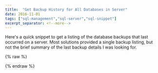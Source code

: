 ```yaml
---
title:  "Get Backup History for All Databases in Server"
date: 2016-11-01
tags: ["sql-management","sql-server","sql-snippet"]
excerpt_separator: <!--more-->
---
```


Here's a quick snippet to get a listing of the database backups that last occurred on a server. Most solutions provided a single backup listing, but not the brief summary of the last backup details I was looking for.
<!--more-->
{% raw %}
<script src="https://gist.github.com/sheldonhull/bedd7f2d57384dacbe02e8692922236f.js"></script>
{% endraw %}
